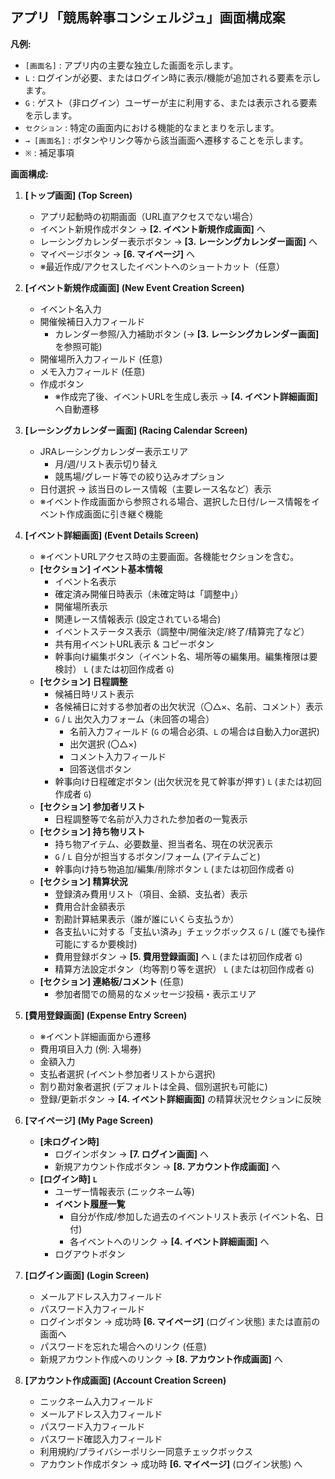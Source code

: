 ## アプリ「競馬幹事コンシェルジュ」画面構成案

**凡例:**
* `[画面名]` : アプリ内の主要な独立した画面を示します。
* ` L ` : ログインが必要、またはログイン時に表示/機能が追加される要素を示します。
* ` G ` : ゲスト（非ログイン）ユーザーが主に利用する、または表示される要素を示します。
* `セクション` : 特定の画面内における機能的なまとまりを示します。
* `→ [画面名]` : ボタンやリンク等から該当画面へ遷移することを示します。
* `※` : 補足事項

**画面構成:**

1.  **[トップ画面] (Top Screen)**
    * アプリ起動時の初期画面（URL直アクセスでない場合）
    * イベント新規作成ボタン → **[2. イベント新規作成画面]** へ
    * レーシングカレンダー表示ボタン → **[3. レーシングカレンダー画面]** へ
    * マイページボタン → **[6. マイページ]** へ
    * ※最近作成/アクセスしたイベントへのショートカット（任意）

2.  **[イベント新規作成画面] (New Event Creation Screen)**
    * イベント名入力
    * 開催候補日入力フィールド
        * カレンダー参照/入力補助ボタン (→ **[3. レーシングカレンダー画面]** を参照可能)
    * 開催場所入力フィールド (任意)
    * メモ入力フィールド (任意)
    * 作成ボタン
        * ※作成完了後、イベントURLを生成し表示 → **[4. イベント詳細画面]** へ自動遷移

3.  **[レーシングカレンダー画面] (Racing Calendar Screen)**
    * JRAレーシングカレンダー表示エリア
        * 月/週/リスト表示切り替え
        * 競馬場/グレード等での絞り込みオプション
    * 日付選択 → 該当日のレース情報（主要レース名など）表示
    * ※イベント作成画面から参照される場合、選択した日付/レース情報をイベント作成画面に引き継ぐ機能

4.  **[イベント詳細画面] (Event Details Screen)**
    * ※イベントURLアクセス時の主要画面。各機能セクションを含む。
    * **[セクション] イベント基本情報**
        * イベント名表示
        * 確定済み開催日時表示（未確定時は「調整中」）
        * 開催場所表示
        * 関連レース情報表示 (設定されている場合)
        * イベントステータス表示（調整中/開催決定/終了/精算完了など）
        * 共有用イベントURL表示 & コピーボタン
        * 幹事向け編集ボタン（イベント名、場所等の編集用。編集権限は要検討） `L` (または初回作成者 `G`)
    * **[セクション] 日程調整**
        * 候補日時リスト表示
        * 各候補日に対する参加者の出欠状況（〇△×、名前、コメント）表示
        * `G` / `L` 出欠入力フォーム（未回答の場合）
            * 名前入力フィールド (`G` の場合必須、`L` の場合は自動入力or選択)
            * 出欠選択 (〇△×)
            * コメント入力フィールド
            * 回答送信ボタン
        * 幹事向け日程確定ボタン (出欠状況を見て幹事が押す) `L` (または初回作成者 `G`)
    * **[セクション] 参加者リスト**
        * 日程調整等で名前が入力された参加者の一覧表示
    * **[セクション] 持ち物リスト**
        * 持ち物アイテム、必要数量、担当者名、現在の状況表示
        * `G` / `L` 自分が担当するボタン/フォーム (アイテムごと)
        * 幹事向け持ち物追加/編集/削除ボタン `L` (または初回作成者 `G`)
    * **[セクション] 精算状況**
        * 登録済み費用リスト（項目、金額、支払者）表示
        * 費用合計金額表示
        * 割勘計算結果表示（誰が誰にいくら支払うか）
        * 各支払いに対する「支払い済み」チェックボックス `G` / `L` (誰でも操作可能にするか要検討)
        * 費用登録ボタン → **[5. 費用登録画面]** へ `L` (または初回作成者 `G`)
        * 精算方法設定ボタン（均等割り等を選択） `L` (または初回作成者 `G`)
    * **[セクション] 連絡板/コメント** (任意)
        * 参加者間での簡易的なメッセージ投稿・表示エリア

5.  **[費用登録画面] (Expense Entry Screen)**
    * ※イベント詳細画面から遷移
    * 費用項目入力 (例: 入場券)
    * 金額入力
    * 支払者選択 (イベント参加者リストから選択)
    * 割り勘対象者選択 (デフォルトは全員、個別選択も可能に)
    * 登録/更新ボタン → **[4. イベント詳細画面]** の精算状況セクションに反映

6.  **[マイページ] (My Page Screen)**
    * **[未ログイン時]**
        * ログインボタン → **[7. ログイン画面]** へ
        * 新規アカウント作成ボタン → **[8. アカウント作成画面]** へ
    * **[ログイン時] `L`**
        * ユーザー情報表示 (ニックネーム等)
        * **イベント履歴一覧**
            * 自分が作成/参加した過去のイベントリスト表示 (イベント名、日付)
            * 各イベントへのリンク → **[4. イベント詳細画面]** へ
        * ログアウトボタン

7.  **[ログイン画面] (Login Screen)**
    * メールアドレス入力フィールド
    * パスワード入力フィールド
    * ログインボタン → 成功時 **[6. マイページ]** (ログイン状態) または直前の画面へ
    * パスワードを忘れた場合へのリンク (任意)
    * 新規アカウント作成へのリンク → **[8. アカウント作成画面]** へ

8.  **[アカウント作成画面] (Account Creation Screen)**
    * ニックネーム入力フィールド
    * メールアドレス入力フィールド
    * パスワード入力フィールド
    * パスワード確認入力フィールド
    * 利用規約/プライバシーポリシー同意チェックボックス
    * アカウント作成ボタン → 成功時 **[6. マイページ]** (ログイン状態) へ